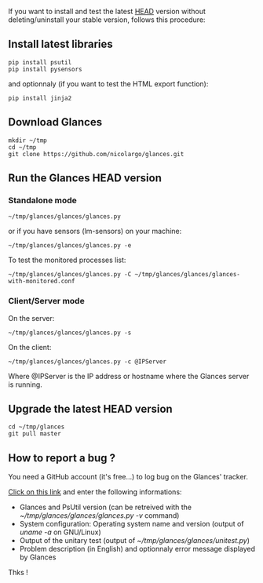 If you want to install and test the latest [HEAD](https://github.com/nicolargo/glances) version without deleting/uninstall your stable version, follows this procedure:

## Install latest libraries

    pip install psutil
    pip install pysensors

and optionnaly (if you want to test the HTML export function):

    pip install jinja2

## Download Glances

    mkdir ~/tmp
    cd ~/tmp
    git clone https://github.com/nicolargo/glances.git

## Run the Glances HEAD version

### Standalone mode

    ~/tmp/glances/glances/glances.py

or if you have sensors (lm-sensors) on your machine:

    ~/tmp/glances/glances/glances.py -e

To test the monitored processes list:

    ~/tmp/glances/glances/glances.py -C ~/tmp/glances/glances/glances-with-monitored.conf

### Client/Server mode

On the server:

    ~/tmp/glances/glances/glances.py -s

On the client:

    ~/tmp/glances/glances/glances.py -c @IPServer

Where @IPServer is the IP address or hostname where the Glances server is running.

## Upgrade the latest HEAD version

    cd ~/tmp/glances
    git pull master

## How to report a bug ?

You need a GitHub account (it's free...) to log bug on the Glances' tracker.

[Click on this link](https://github.com/nicolargo/glances/issues/new) and enter the following informations:

* Glances and PsUtil version (can be retreived with the _~/tmp/glances/glances/glances.py -v_ command)
* System configuration: Operating system name and version (output of _uname -a_ on GNU/Linux)
* Output of the unitary test (output of _~/tmp/glances/glances/unitest.py_)
* Problem description (in English) and optionnaly error message displayed by Glances

Thks !
